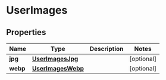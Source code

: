 

# UserImages


## Properties

| Name | Type | Description | Notes |
|------------ | ------------- | ------------- | -------------|
|**jpg** | [**UserImagesJpg**](UserImagesJpg.md) |  |  [optional] |
|**webp** | [**UserImagesWebp**](UserImagesWebp.md) |  |  [optional] |



